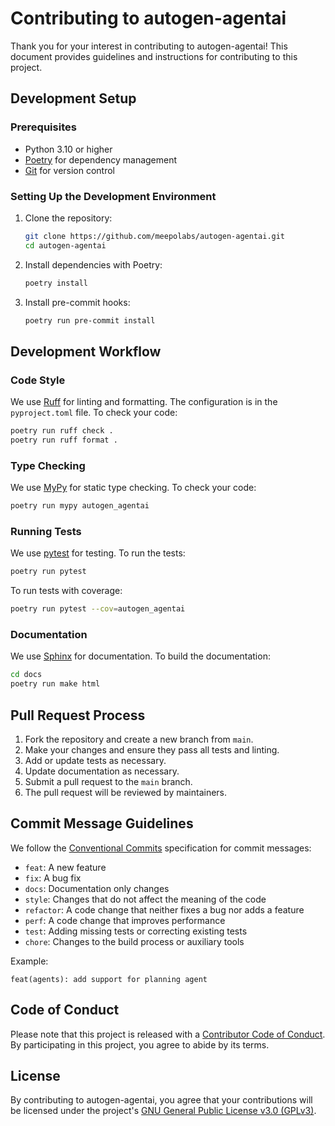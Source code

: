 # Contributing to autogen-agentai

Thank you for your interest in contributing to autogen-agentai! This document provides guidelines and instructions for contributing to this project.

## Development Setup

### Prerequisites

- Python 3.10 or higher
- [Poetry](https://python-poetry.org/docs/#installation) for dependency management
- [Git](https://git-scm.com/downloads) for version control

### Setting Up the Development Environment

1. Clone the repository:
   ```bash
   git clone https://github.com/meepolabs/autogen-agentai.git
   cd autogen-agentai
   ```

2. Install dependencies with Poetry:
   ```bash
   poetry install
   ```

3. Install pre-commit hooks:
   ```bash
   poetry run pre-commit install
   ```

## Development Workflow

### Code Style

We use [Ruff](https://github.com/astral-sh/ruff) for linting and formatting. The configuration is in the `pyproject.toml` file. To check your code:

```bash
poetry run ruff check .
poetry run ruff format .
```

### Type Checking

We use [MyPy](https://mypy.readthedocs.io/) for static type checking. To check your code:

```bash
poetry run mypy autogen_agentai
```

### Running Tests

We use [pytest](https://docs.pytest.org/) for testing. To run the tests:

```bash
poetry run pytest
```

To run tests with coverage:

```bash
poetry run pytest --cov=autogen_agentai
```

### Documentation

We use [Sphinx](https://www.sphinx-doc.org/) for documentation. To build the documentation:

```bash
cd docs
poetry run make html
```

## Pull Request Process

1. Fork the repository and create a new branch from `main`.
2. Make your changes and ensure they pass all tests and linting.
3. Add or update tests as necessary.
4. Update documentation as necessary.
5. Submit a pull request to the `main` branch.
6. The pull request will be reviewed by maintainers.

## Commit Message Guidelines

We follow the [Conventional Commits](https://www.conventionalcommits.org/) specification for commit messages:

- `feat`: A new feature
- `fix`: A bug fix
- `docs`: Documentation only changes
- `style`: Changes that do not affect the meaning of the code
- `refactor`: A code change that neither fixes a bug nor adds a feature
- `perf`: A code change that improves performance
- `test`: Adding missing tests or correcting existing tests
- `chore`: Changes to the build process or auxiliary tools

Example:
```
feat(agents): add support for planning agent
```

## Code of Conduct

Please note that this project is released with a [Contributor Code of Conduct](CODE_OF_CONDUCT.md). By participating in this project, you agree to abide by its terms.

## License

By contributing to autogen-agentai, you agree that your contributions will be licensed under the project's [GNU General Public License v3.0 (GPLv3)](LICENSE).
